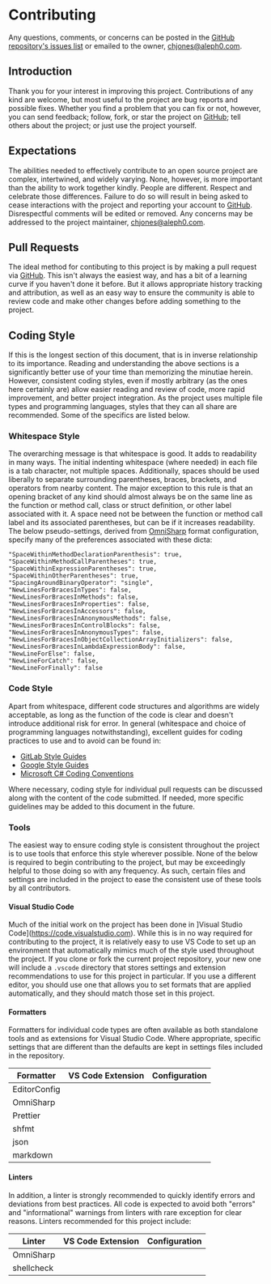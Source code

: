 # Contributing

Any questions, comments, or concerns can be posted in the [GitHub repository's issues list](https://github.com/therealchjones/MffData/issues) or emailed to the owner, <chjones@aleph0.com>.

## Introduction

Thank you for your interest in improving this project. Contributions of any kind are welcome, but most useful to the project are bug reports and possible fixes. Whether you find a problem that you can fix or not, however, you can send feedback; follow, fork, or star the project on [GitHub](https://github.com); tell others about the project; or just use the project yourself.

## Expectations

The abilities needed to effectively contribute to an open source project are complex, intertwined, and widely varying. None, however, is more important than the ability to work together kindly. People are different. Respect and celebrate those differences. Failure to do so will result in being asked to cease interactions with the project and reporting your account to [GitHub](https://github.com). Disrespectful comments will be edited or removed. Any concerns may be addressed to the project maintainer, <chjones@aleph0.com>.

## Pull Requests

The ideal method for contibuting to this project is by making a pull request via [GitHub](https://github.com). This isn't always the easiest way, and has a bit of a learning curve if you haven't done it before. But it allows appropriate history tracking and attribution, as well as an easy way to ensure the community is able to review code and make other changes before adding something to the project.

## Coding Style

If this is the longest section of this document, that is in inverse relationship to its importance. Reading and understanding the above sections is a significantly better use of your time than memorizing the minutiae herein. However, consistent coding styles, even if mostly arbitrary (as the ones here certainly are) allow easier reading and review of code, more rapid improvement, and better project integration. As the project uses multiple file types and programming languages, styles that they can all share are recommended. Some of the specifics are listed below.

### Whitespace Style

The overarching message is that whitespace is good. It adds to readability in many ways. The initial indenting whitespace (where needed) in each file is a tab character, not multiple spaces. Additionally, spaces should be used liberally to separate surrounding parentheses, braces, brackets, and operators from nearby content. The major exception to this rule is that an opening bracket of any kind should almost always be on the same line as the function or method call, class or struct definition, or other label associated with it. A space need not be between the function or method call label and its associated parentheses, but can be if it increases readability. The below pseudo-settings, derived from [OmniSharp](https://github.com/OmniSharp/omnisharp-roslyn) format configuration, specify many of the preferences associated with these dicta:

    "SpaceWithinMethodDeclarationParenthesis": true,
    "SpaceWithinMethodCallParentheses": true,
    "SpaceWithinExpressionParentheses": true,
    "SpaceWithinOtherParentheses": true,
    "SpacingAroundBinaryOperator": "single",
    "NewLinesForBracesInTypes": false,
    "NewLinesForBracesInMethods": false,
    "NewLinesForBracesInProperties": false,
    "NewLinesForBracesInAccessors": false,
    "NewLinesForBracesInAnonymousMethods": false,
    "NewLinesForBracesInControlBlocks": false,
    "NewLinesForBracesInAnonymousTypes": false,
    "NewLinesForBracesInObjectCollectionArrayInitializers": false,
    "NewLinesForBracesInLambdaExpressionBody": false,
    "NewLineForElse": false,
    "NewLineForCatch": false,
    "NewLineForFinally": false

### Code Style

Apart from whitespace, different code structures and algorithms are widely acceptable, as long as the function of the code is clear and doesn't introduce additional risk for error. In general (whitespace and choice of programming languages notwithstanding), excellent guides for coding practices to use and to avoid can be found in:

-   [GitLab Style Guides](https://docs.gitlab.com/ee/development/contributing/style_guides.html)
-   [Google Style Guides](https://google.github.io/styleguide/)
-   [Microsoft C# Coding Conventions](https://docs.microsoft.com/en-us/dotnet/csharp/programming-guide/inside-a-program/coding-conventions)

Where necessary, coding style for individual pull requests can be discussed along with the content of the code submitted. If needed, more specific guidelines may be added to this document in the future.

### Tools

The easiest way to ensure coding style is consistent throughout the project is to use tools that enforce this style wherever possible. None of the below is required to begin contributing to the project, but may be exceedingly helpful to those doing so with any frequency. As such, certain files and settings are included in the project to ease the consistent use of these tools by all contributors.

#### Visual Studio Code

Much of the initial work on the project has been done in ]Visual Studio Code](https://code.visualstudio.com). While this is in no way required for contributing to the project, it is relatively easy to use VS Code to set up an environment that automatically mimics much of the style used throughout the project. If you clone or fork the current project repository, your new one will include a `.vscode` directory that stores settings and extension recommendations to use for this project in particular. If you use a different editor, you should use one that allows you to set formats that are applied automatically, and they should match those set in this project.

#### Formatters

Formatters for individual code types are often available as both standalone tools and as extensions for Visual Studio Code. Where appropriate, specific settings that are different than the defaults are kept in settings files included in the repository.

| Formatter    | VS Code Extension | Configuration |
| ------------ | ----------------- | ------------- |
| EditorConfig |
| OmniSharp    |
| Prettier     |
| shfmt        |
| json         |
| markdown     |

#### Linters

In addition, a linter is strongly recommended to quickly identify errors and deviations from best practices. All code is expected to avoid both "errors" and "informational" warnings from linters with rare exception for clear reasons. Linters recommended for this project include:

| Linter     | VS Code Extension | Configuration |
| ---------- | ----------------- | ------------- |
| OmniSharp  |                   |               |
| shellcheck |                   |               |
